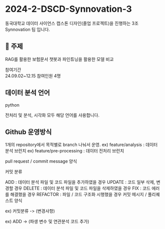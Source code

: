 # 2024-2-DSCD-Synnovation-3
동국대학교 데이터 사이언스 캡스톤 디자인(졸업 프로젝트)을 진행하는 3조 Synnovation 팀 입니다.


## 🤖 주제
RAG를 활용한 보험문서 챗봇과 파인튜닝을 활용한 모델 비교 

참여기간 </br>
24.09.02~12.15
참여인원 4명


## 데이터 분석 언어
python

전처리 및 분석, 시각화 모두 해당 언어를 사용합니다.
## Github 운영방식
1개의 repository에서 목적별로 branch 나눠서 운영.
ex) feature/analysis : 데이터 분석 브런치
ex) feature/pre-processing : 데이터 전처리 브런치

pull request / commit message 양식

커밋 분류

ADD : 데이터 분석 파일 및 코드 파일을 추가하였을 경우
UPDATE : 코드 일부 삭제, 변경할 경우
DELETE : 데이터 분석 파일 및 코드 파일을 삭제하였을 경우
FIX : 코드 에러를 해결했을 경우
REFACTOR : 파일 / 코드 구조화 시행했을 경우
커밋 메시지 / 풀리퀘스트 양식

ex) 커밋분류 -> (변경사항)

ex) ADD -> (파생 변수 및 연관분석 코드 추가)

